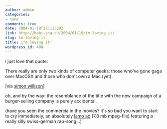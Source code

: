 ```yaml
---
author: admin
categories:
- none
comments: true
date: 2004-01-18T22:11:39Z
link: http://habi.gna.ch/2004/01/19/im-loving-it/
slug: im-loving-it
title: i"m loving it!
wordpress_id: 408
---
```


i just love that quote:  




There really are only two kinds of computer geeks: those who've gone gaga over MacOSX and those who don't own a Mac (yet). 



[via [simon willison](http://simon.incutio.com/archive/2004/01/10/mactastic#comments)]



oh, and by the way: the resemblance of the title with the new campaign of a burger-selling company is purely accidental.   

(have you seen the commercia in the movies? it's so bad you want to start to cry immediately, an absolutely [lamo ad](http://www.mcdonalds.ch/downloads/publicite/movies/promotions/imlovinit_de.mpg) (7.8 mb mpeg-file) featuring a really silly swiss-german rap-song...)
